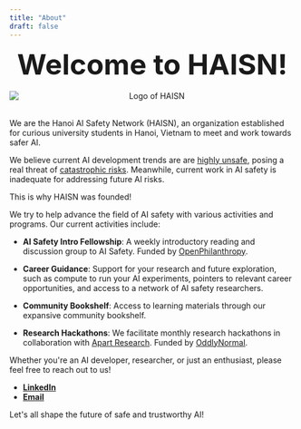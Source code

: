 ```yaml
---
title: "About"
draft: false
---
```


<div style="font-size: 50px; font-weight: bold; text-align: center;">Welcome to HAISN!</div>

<br>

<div style="text-align: center;"> 
    <img src="/logo/haisn.png" alt="Logo of HAISN" style="display: block; margin: 0 auto; max-width: 100%; height: auto;">
</div>

<br>

We are the Hanoi AI Safety Network (HAISN), an organization established for curious university students
in Hanoi, Vietnam to meet and work towards safer AI.

We believe current AI development trends are are [highly unsafe](https://www.aisafety.com/), 
posing a real threat of [catastrophic risks](https://www.safe.ai/work/statement-on-ai-risk). 
Meanwhile, current work in AI safety is inadequate for addressing future AI risks.

This is why HAISN was founded!

We try to help advance the field of AI safety with various activities and programs. Our current activities include:

- **AI Safety Intro Fellowship**: A weekly introductory reading and discussion group to AI Safety.
Funded by [OpenPhilanthropy](https://www.openphilanthropy.org/).

- **Career Guidance**: Support for your research and future exploration, such as compute to run your 
AI experiments, pointers to relevant career opportunities, and access to a network of AI safety 
researchers.

- **Community Bookshelf**: Access to learning materials through our expansive community bookshelf.

- **Research Hackathons**: We facilitate monthly research hackathons in collaboration with 
[Apart Research](https://www.apartresearch.com/).
Funded by [OddlyNormal](https://oddly-podcast.com/).

Whether you're an AI developer, researcher, or just an enthusiast, please feel free to reach out to us! 

- [**LinkedIn**](https://www.linkedin.com/company/hanoi-ai-safety-network)
- [**Email**](mailto:jordnguyen43@gmail.com)

Let's all shape the future of safe and trustworthy AI!
